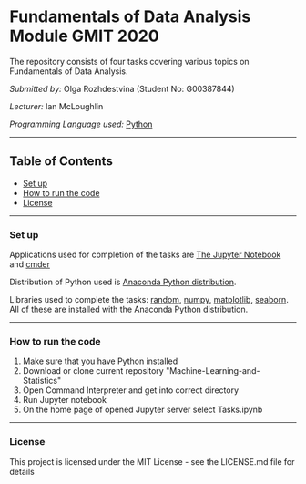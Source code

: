 # Fundamentals of Data Analysis Module GMIT 2020

The repository consists of four tasks covering various topics on Fundamentals of Data Analysis.

*Submitted by:* Olga Rozhdestvina (Student No: G00387844) 

*Lecturer:* Ian McLoughlin

*Programming Language used:* [Python](https://www.python.org/)

----

## Table of Contents
* [Set up](#set_up)
* [How to run the code](#how_to_run_the_code)
* [License](#licence)

----

### Set up <a name="set_up"></a>

Applications used for completion of the tasks are [The Jupyter Notebook](https://jupyter.org/) and [cmder](http://cmder.net/)

Distribution of Python used is [Anaconda Python distribution](https://www.anaconda.com/). 

Libraries used to complete the tasks: [random](https://docs.python.org/3/library/random.html), [numpy](https://numpy.org/), [matplotlib](https://matplotlib.org/), [seaborn](http://seaborn.pydata.org/). All of these are installed with the Anaconda Python distribution.

----

###  How to run the code <a name="how_to_run_the_code"></a>

1. Make sure that you have Python installed
2. Download or clone current repository "Machine-Learning-and-Statistics"
3. Open Command Interpreter and get into correct directory
4. Run Jupyter notebook
5. On the home page of opened Jupyter server select Tasks.ipynb

----

### License <a name="licence"></a>

This project is licensed under the MIT License - see the LICENSE.md file for details